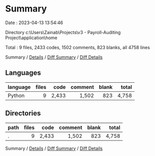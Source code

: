 # Summary

Date : 2023-04-13 13:54:46

Directory c:\\Users\\Zainab\\Projects\\v3 - Payroll-Auditing Project\\application\\home

Total : 9 files,  2433 codes, 1502 comments, 823 blanks, all 4758 lines

Summary / [Details](details.md) / [Diff Summary](diff.md) / [Diff Details](diff-details.md)

## Languages
| language | files | code | comment | blank | total |
| :--- | ---: | ---: | ---: | ---: | ---: |
| Python | 9 | 2,433 | 1,502 | 823 | 4,758 |

## Directories
| path | files | code | comment | blank | total |
| :--- | ---: | ---: | ---: | ---: | ---: |
| . | 9 | 2,433 | 1,502 | 823 | 4,758 |

Summary / [Details](details.md) / [Diff Summary](diff.md) / [Diff Details](diff-details.md)